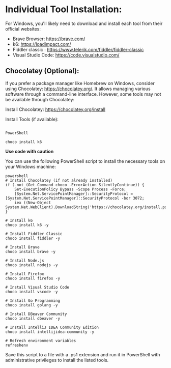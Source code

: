 # Individual Tool Installation:

For Windows, you'll likely need to download and install each tool from their official websites:

* Brave Browser: https://brave.com/
* k6: https://loadimpact.com/
* Fiddler classic : https://www.telerik.com/fiddler/fiddler-classic
* Visual Studio Code: https://code.visualstudio.com/

## Chocolatey (Optional):

If you prefer a package manager like Homebrew on Windows, consider using Chocolatey: https://chocolatey.org/. It allows managing various software through a command-line interface. However, some tools may not be available through Chocolatey:

Install Chocolatey: https://chocolatey.org/install

Install Tools (if available):

```

PowerShell

choco install k6

```

**Use code with caution**

You can use the following PowerShell script to install the necessary tools on your Windows machine:

```
powershell
# Install Chocolatey (if not already installed)
if (-not (Get-Command choco -ErrorAction SilentlyContinue)) {
    Set-ExecutionPolicy Bypass -Scope Process -Force; 
    [System.Net.ServicePointManager]::SecurityProtocol = [System.Net.ServicePointManager]::SecurityProtocol -bor 3072; 
    iex ((New-Object System.Net.WebClient).DownloadString('https://chocolatey.org/install.ps1'))
}

# Install k6
choco install k6 -y

# Install Fiddler Classic
choco install fiddler -y

# Install Brave
choco install brave -y

# Install Node.js
choco install nodejs -y

# Install Firefox
choco install firefox -y

# Install Visual Studio Code
choco install vscode -y

# Install Go Programming
choco install golang -y

# Install DBeaver Community
choco install dbeaver -y

# Install IntelliJ IDEA Community Edition
choco install intellijidea-community -y

# Refresh environment variables
refreshenv
```

Save this script to a file with a .ps1 extension and run it in PowerShell with administrative privileges to install the listed tools.
